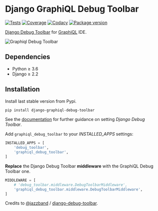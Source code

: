 # Django GraphiQL Debug Toolbar

[![Tests](https://github.com/flavors/django-graphiql-debug-toolbar/actions/workflows/test-suite.yml/badge.svg)](https://github.com/flavors/django-graphiql-debug-toolbar/actions)
[![Coverage](https://img.shields.io/codecov/c/github/flavors/django-graphiql-debug-toolbar?color=%2334D058)](https://codecov.io/gh/flavors/django-graphiql-debug-toolbar)
[![Codacy](https://app.codacy.com/project/badge/Grade/354f70cdefda40938c397d8651a2a06c)](https://www.codacy.com/gh/flavors/django-graphiql-debug-toolbar/dashboard)
[![Package version](https://img.shields.io/pypi/v/django-graphiql-debug-toolbar.svg)](https://pypi.python.org/pypi/django-graphiql-debug-toolbar)

[Django Debug Toolbar](https://github.com/jazzband/django-debug-toolbar) for [GraphiQL](https://github.com/graphql/graphiql) IDE.

![Graphiql Debug Toolbar](https://user-images.githubusercontent.com/5514990/36340937-1937ee68-1419-11e8-8477-40622e98c312.gif)

## Dependencies

  * Python ≥ 3.6
  * Django ≥ 2.2

## Installation

Install last stable version from Pypi.

```sh
pip install django-graphiql-debug-toolbar
````

See the [documentation](https://django-debug-toolbar.readthedocs.io/en/stable/installation.html) for further guidance on setting *Django Debug Toolbar*.

Add `graphiql_debug_toolbar` to your *INSTALLED_APPS* settings:

```py
INSTALLED_APPS = [
    'debug_toolbar',
    'graphiql_debug_toolbar',
]
```

**Replace** the Django Debug Toolbar **middleware** with the GraphiQL Debug Toolbar one. 

```py
MIDDLEWARE = [
    # 'debug_toolbar.middleware.DebugToolbarMiddleware',
    'graphiql_debug_toolbar.middleware.DebugToolbarMiddleware',
]
```

Credits to [@jazzband](https://jazzband.co) / [django-debug-toolbar](https://github.com/jazzband/django-debug-toolbar).
